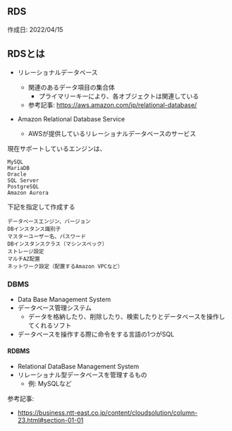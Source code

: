 ## RDS
作成日: 2022/04/15


## RDSとは
- リレーショナルデータベース
  - 関連のあるデータ項目の集合体
    - プライマリーキーにより、各オブジェクトは関連している
  - 参考記事: https://aws.amazon.com/jp/relational-database/

- Amazon Relational Database Service 
  - AWSが提供しているリレーショナルデータベースのサービス

現在サポートしているエンジンは、

```
MySQL
MariaDB
Oracle
SQL Server
PostgreSQL
Amazon Aurora
```

下記を指定して作成する

```
データベースエンジン、バージョン
DBインスタンス識別子
マスターユーザー名、パスワード
DBインスタンスクラス（マシンスペック）
ストレージ設定
マルチAZ配置
ネットワーク設定（配置するAmazon VPCなど）
```

### DBMS
- Data Base Management System
- データベース管理システム
  - データを格納したり、削除したり、検索したりとデータベースを操作してくれるソフト
- データベースを操作する際に命令をする言語の1つがSQL

#### RDBMS
- Relational DataBase Management System
- リレーショナル型データベースを管理するもの
  - 例: MySQLなど


参考記事: 
- https://business.ntt-east.co.jp/content/cloudsolution/column-23.html#section-01-01
